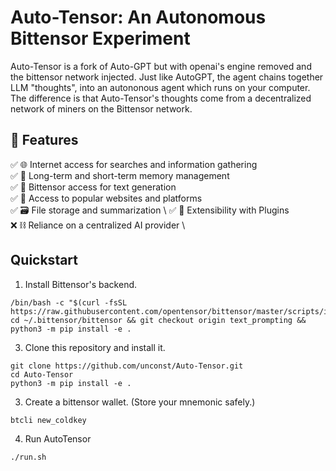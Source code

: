 # Auto-Tensor: An Autonomous Bittensor Experiment 

Auto-Tensor is a fork of Auto-GPT but with openai's engine removed and the bittensor network injected. Just like AutoGPT, the agent chains together LLM "thoughts", into an autononous agent which runs on your computer. 
The difference is that Auto-Tensor's thoughts come from a decentralized network of miners on the Bittensor network. 

## 🚀 Features

✅ 🌐 Internet access for searches and information gathering \
✅ 💾 Long-term and short-term memory management \
✅ 🧠 Bittensor access for text generation \
✅ 🔗 Access to popular websites and platforms \
✅ 🗃️ File storage and summarization \ 
✅ 🔌 Extensibility with Plugins \
❌ ⛓️ Reliance on a centralized AI provider \

## Quickstart

1. Install Bittensor's backend.
```
/bin/bash -c "$(curl -fsSL https://raw.githubusercontent.com/opentensor/bittensor/master/scripts/install.sh)"
cd ~/.bittensor/bittensor && git checkout origin text_prompting && python3 -m pip install -e .
```

3. Clone this repository and install it.
```
git clone https://github.com/unconst/Auto-Tensor.git
cd Auto-Tensor
python3 -m pip install -e .
```

3. Create a bittensor wallet. (Store your mnemonic safely.)
```
btcli new_coldkey
```

4. Run AutoTensor
```
./run.sh
```
